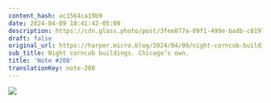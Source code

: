 ```yaml
---
content_hash: ac1564ca19b9
date: 2024-04-09 18:41:42-05:00
description: https://cdn.glass.photo/post/3fee877a-09f1-499e-badb-c81975022683/photo?auto=format&fit=max&fm=jpg&h=3072&q=90&w=3072&s=7a965b52571933306cb5cbff7d84e254https...
draft: false
original_url: https://harper.micro.blog/2024/04/09/night-corncob-buildings-chicagos-own.html
sub_title: Night corncob buildings. Chicago’s own.
title: 'Note #208'
translationKey: note-208
---
```


[![](https://cdn.glass.photo/post/3fee877a-09f1-499e-badb-c81975022683/photo?auto=format&fit=max&fm=jpg&h=3072&q=90&w=3072&s=7a965b52571933306cb5cbff7d84e254)](https://glass.photo/harper/49B8nuDpOKvSI92RlUhy7K)